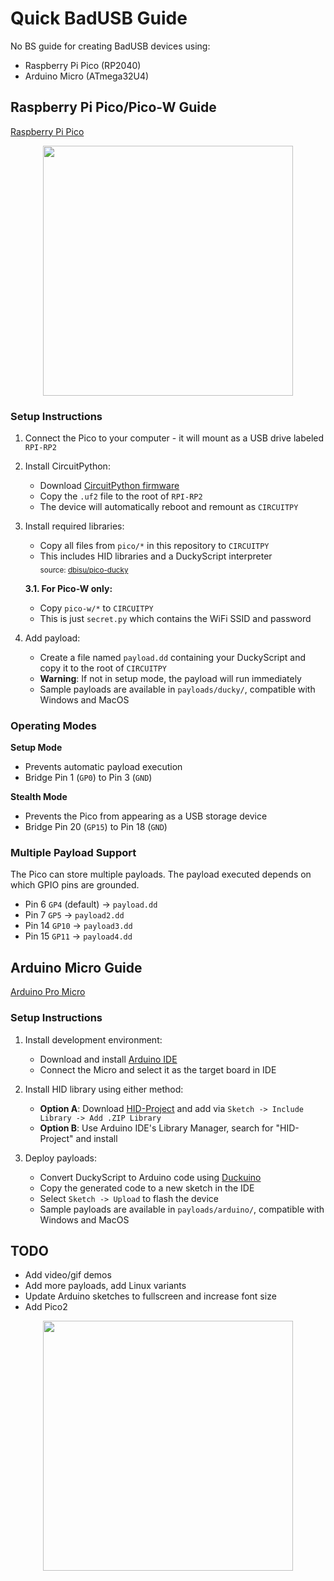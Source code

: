 # Quick BadUSB Guide

No BS guide for creating BadUSB devices using:
- Raspberry Pi Pico (RP2040)
- Arduino Micro (ATmega32U4)

## Raspberry Pi Pico/Pico-W Guide

[Raspberry Pi Pico](https://www.raspberrypi.com/products/raspberry-pi-pico/)

<p align="center">
<kbd><img src="https://github.com/user-attachments/assets/d8676971-b04b-4186-8236-ceb9d1dc2ff9" width="400"></kbd>
</p>

### Setup Instructions

1. Connect the Pico to your computer - it will mount as a USB drive labeled `RPI-RP2`

2. Install CircuitPython:
   - Download [CircuitPython firmware](https://circuitpython.org/board/raspberry_pi_pico/)
   - Copy the `.uf2` file to the root of `RPI-RP2`
   - The device will automatically reboot and remount as `CIRCUITPY`

3. Install required libraries:
   - Copy all files from `pico/*` in this repository to `CIRCUITPY`
   - This includes HID libraries and a DuckyScript interpreter<br/>
   <sub>source: [dbisu/pico-ducky](https://github.com/dbisu/pico-ducky)</sub>

   **3.1. For Pico-W only:**
   - Copy `pico-w/*` to `CIRCUITPY`
   - This is just `secret.py` which contains the WiFi SSID and password

4. Add payload:
   - Create a file named `payload.dd` containing your DuckyScript and copy it to the root of `CIRCUITPY`
   - **Warning**: If not in setup mode, the payload will run immediately
   - Sample payloads are available in `payloads/ducky/`, compatible with Windows and MacOS

### Operating Modes

**Setup Mode**
- Prevents automatic payload execution
- Bridge Pin 1 (`GP0`) to Pin 3 (`GND`)

**Stealth Mode**
- Prevents the Pico from appearing as a USB storage device
- Bridge Pin 20 (`GP15`) to Pin 18 (`GND`)

### Multiple Payload Support

The Pico can store multiple payloads. The payload executed depends on which GPIO pins are grounded.
- Pin 6 `GP4` (default) -> `payload.dd`
- Pin 7 `GP5` -> `payload2.dd`
- Pin 14 `GP10` -> `payload3.dd`
- Pin 15 `GP11` -> `payload4.dd`

## Arduino Micro Guide

[Arduino Pro Micro](https://store.arduino.cc/products/arduino-micro)

### Setup Instructions

1. Install development environment:
   - Download and install [Arduino IDE](https://www.arduino.cc/en/software)
   - Connect the Micro and select it as the target board in IDE

2. Install HID library using either method:
   - **Option A**: Download [HID-Project](https://www.arduinolibraries.info/libraries/hid-project) and add via `Sketch -> Include Library -> Add .ZIP Library`
   - **Option B**: Use Arduino IDE's Library Manager, search for "HID-Project" and install

3. Deploy payloads:
   - Convert DuckyScript to Arduino code using [Duckuino](https://d4n5h.github.io/Duckuino/)
   - Copy the generated code to a new sketch in the IDE
   - Select `Sketch -> Upload` to flash the device
   - Sample payloads are available in `payloads/arduino/`, compatible with Windows and MacOS

## TODO

* Add video/gif demos
* Add more payloads, add Linux variants
* Update Arduino sketches to fullscreen and increase font size
* Add Pico2

<p align="center">
<kbd><img src="https://github.com/user-attachments/assets/9820879a-ce2f-4573-b6ec-7dcce871df26" width="400"></kbd>
</p>
